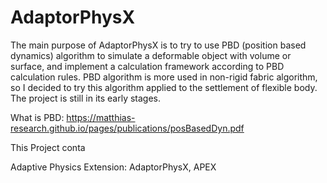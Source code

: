 # AdaptorPhysX

The main purpose of AdaptorPhysX is to try to use PBD (position based dynamics) algorithm to simulate a deformable object with volume or surface, and implement a calculation framework according to PBD calculation rules.
PBD algorithm is more used in non-rigid fabric algorithm, so I decided to try this algorithm applied to the settlement of flexible body.
The project is still in its early stages.

What is PBD: https://matthias-research.github.io/pages/publications/posBasedDyn.pdf

This Project conta

Adaptive Physics Extension: AdaptorPhysX, APEX

